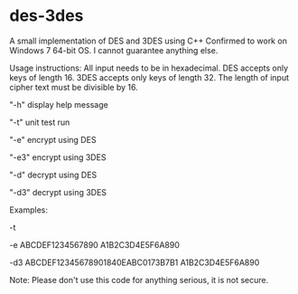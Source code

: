 # des-3des
A small implementation of DES and 3DES using C++
Confirmed to work on Windows 7 64-bit OS. I cannot guarantee anything else.

Usage instructions:
All input needs to be in hexadecimal.
DES accepts only keys of length 16.
3DES accepts only keys of length 32.
The length of input cipher text must be divisible by 16.

"-h" display help message

"-t"  unit test run

"-e" <key> <msg>  encrypt using DES

"-e3" <key> <msg> encrypt using 3DES

"-d" <key> <msg>  decrypt using DES

"-d3" <key> <msg> decrypt using 3DES

Examples:

-t

-e ABCDEF1234567890 A1B2C3D4E5F6A890

-d3 ABCDEF12345678901840EABC0173B7B1 A1B2C3D4E5F6A890

Note:
Please don't use this code for anything serious, it is not secure.
